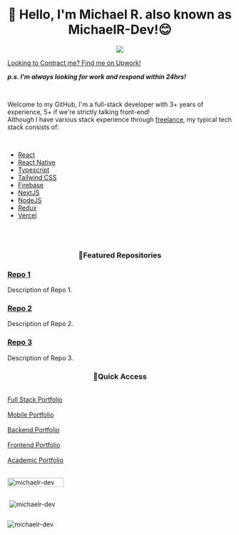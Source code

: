 <h1 align="center">👋 Hello, I'm Michael R. also known as MichaelR-Dev!😊</h1>
<div align="center">
    <a href="https://www.linkedin.com/in/michaelr-dev" target="_blank"><img src="https://img.shields.io/badge/LinkedIn-0077B5?style=for-the-badge&logo=linkedin&logoColor=white"/></a>
</div>

[Looking to Contract me? Find me on Upwork!](https://www.upwork.com/freelancers/michaelr78)

***p.s. I'm always looking for work and respond within 24hrs!***

<br>
<p>Welcome to my GitHub, I'm a full-stack developer with 3+ years of experience, 5+ if we're strictly talking front-end!<br>
Although I have various stack experience through <a href="https://www.upwork.com/freelancers/michaelr78" target="_blank">freelance</a>,
my typical tech stack consists of:</p>
<br>

- [React](https://react.dev/)
- [React Native](https://reactnative.dev/)
- [Typescript](https://www.typescriptlang.org/)
- [Tailwind CSS](https://tailwindcss.com/)
- [Firebase](https://firebase.google.com/)
- [NextJS](https://nextjs.org/)
- [NodeJS](https://nodejs.org/en)
- [Redux](https://redux.js.org/)
- [Vercel](https://vercel.com/)
<br>
<br>

<h3 align="center">🌟Featured Repositories</h3>

### [Repo 1](link-to-repo-1)
Description of Repo 1.

### [Repo 2](link-to-repo-2)
Description of Repo 2.

### [Repo 3](link-to-repo-3)
Description of Repo 3.

<h3 align="center">🚀Quick Access</h3>
<br>

<div>
    <a href="https://github.com/MichaelR-Dev/learns-fullstack">Full Stack Portfolio</a> <br><br>
    <a href="https://github.com/MichaelR-Dev/learns-mobile">Mobile Portfolio</a> <br><br>
    <a href="https://github.com/MichaelR-Dev/learns-backend">Backend Portfolio</a> <br><br>
    <a href="https://github.com/MichaelR-Dev/learns-frontend">Frontend Portfolio</a> <br><br>
    <a href="https://github.com/MichaelR-Dev/portfolio-university">Academic Portfolio</a> <br><br>
</div>


<div style="display: flex; width: 100%; flex-direction: column; justify-content: center;">
    <p><img align="left" style="width: 50%" src="https://github-readme-stats.vercel.app/api/top-langs?username=michaelr-dev&show_icons=true&locale=en&layout=compact&theme=onedark" alt="michaelr-dev" /></p>
    <p>&nbsp;<img align="center" src="https://github-readme-stats.vercel.app/api?username=michaelr-dev&show_icons=true&locale=en&theme=onedark" alt="michaelr-dev" /></p>
    <p><img align="center" src="https://github-readme-streak-stats.herokuapp.com/?user=michaelr-dev&theme=onedark" alt="michaelr-dev" /></p>
</div>

